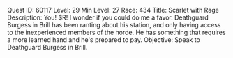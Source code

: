 Quest ID: 60117
Level: 29
Min Level: 27
Race: 434
Title: Scarlet with Rage
Description: You! $R! I wonder if you could do me a favor. Deathguard Burgess in Brill has been ranting about his station, and only having access to the inexperienced members of the horde. He has something that requires a more learned hand and he's prepared to pay.
Objective: Speak to Deathguard Burgess in Brill.
